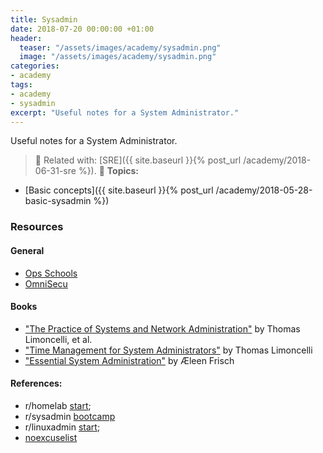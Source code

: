 ```yaml
---
title: Sysadmin
date: 2018-07-20 00:00:00 +01:00
header:
  teaser: "/assets/images/academy/sysadmin.png"
  image: "/assets/images/academy/sysadmin.png"
categories:
- academy
tags:
- academy
- sysadmin
excerpt: "Useful notes for a System Administrator."
---
```


Useful notes for a System Administrator.

> :book: Related with: [SRE]({{ site.baseurl }}{% post_url /academy/2018-06-31-sre %}).
> :blue_book: **Topics:**
* [Basic concepts]({{ site.baseurl }}{% post_url /academy/2018-05-28-basic-sysadmin %})

### Resources

#### General
* [Ops Schools](https://www.opsschool.org/)
* [OmniSecu](http://www.omnisecu.com/knowledge.php)

#### Books
* ["The Practice of Systems and Network Administration"](https://www.amazon.com/dp/0321919165/) by Thomas Limoncelli, et al.
* ["Time Management for System Administrators"](https://www.amazon.com/dp/0596007833/) by Thomas Limoncelli
* ["Essential System Administration"](https://www.amazon.com/dp/0596003439/) by Æleen Frisch

#### References:
  * r/homelab [start](https://www.reddit.com/r/homelab/comments/3jfob4/new_to_homelabs_start_here/);
  * r/sysadmin [bootcamp](https://www.reddit.com/r/sysadmin/wiki/bootcamp)
  * r/linuxadmin [start](https://www.reddit.com/r/linuxadmin/comments/2s924h/how_did_you_get_your_start/cnnw1ma);
  * [noexcuselist](http://noexcuselist.com/)
